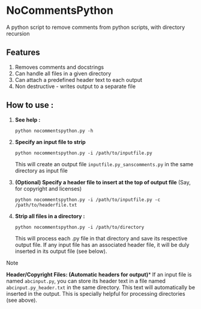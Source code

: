 # NoCommentsPython
A python script to remove comments from python scripts, with directory recursion 

## Features
  1. Removes comments and docstrings
  2. Can handle all files in a given directory
  3. Can attach a predefined header text to each output   
  4. Non destructive - writes output to a separate file

## How to use : 

1. **See help :**
    
    `python nocommentspython.py -h`
      
    
 
2. **Specify an input file to strip** 
   
    `python nocommentspython.py -i /path/to/inputfile.py`       
    
    This will create an output file `inputfile.py_sanscomments.py` in the same directory as input file
   

3. **(Optional) Specify a header file to insert at the top of output file**
      (Say, for copyright and licenses)
     
     `python nocommentspython.py -i /path/to/inputfile.py -c /path/to/headerfile.txt`
            

4. **Strip all files in a directory :**
   
    `python nocommentspython.py -i /path/to/directory`  
    
    This will process each .py file in that directory  and save its respective output file.
    If any input file has an associated header file, it will be duly inserted in its output file (see below).

   
> [!NOTE]
> **Header/Copyright Files: (Automatic headers for output)***
> If an input file is named `abcinput.py`, you can store its header text in a file 
> named `abcinput.py_header.txt` in the same directory.  This text will automatically be inserted in the output. 
> This is specially helpful for processing directories (see above).



     
 
